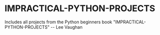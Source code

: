 # IMPRACTICAL-PYTHON-PROJECTS
Includes all projects from the Python beginners book "IMPRACTICAL-PYTHON-PROJECTS" -- Lee Vaughan 
